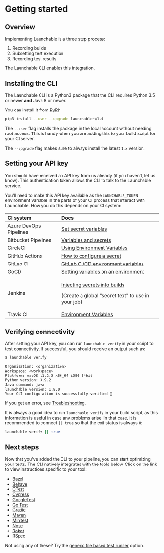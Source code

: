 # Getting started

## Overview

Implementing Launchable is a three step process:

1. Recording builds
2. Subsetting test execution
3. Recording test results

The Launchable CLI enables this integration.

## Installing the CLI

The Launchable CLI is a Python3 package that the CLI requires Python 3.5 or newer **and** Java 8 or newer.

You can install it from [PyPI](https://pypi.org/):

```bash
pip3 install --user --upgrade launchable~=1.0
```

The `--user` flag installs the package in the local account without needing root access. This is handy when you are adding this to your build script for your CI server.

The `--upgrade` flag makes sure to always install the latest `1.x` version.

## Setting your API key

You should have received an API key from us already \(if you haven’t, let us know\). This authentication token allows the CLI to talk to the Launchable service.

You’ll need to make this API key available as the `LAUNCHABLE_TOKEN` environment variable in the parts of your CI process that interact with Launchable. How you do this depends on your CI system:

<table>
  <thead>
    <tr>
      <th style="text-align:left">CI system</th>
      <th style="text-align:left">Docs</th>
    </tr>
  </thead>
  <tbody>
    <tr>
      <td style="text-align:left">Azure DevOps Pipelines</td>
      <td style="text-align:left"><a href="https://docs.microsoft.com/en-us/azure/devops/pipelines/process/variables?view=azure-devops&amp;tabs=yaml%2Cbatch#secret-variables">Set secret variables</a>
      </td>
    </tr>
    <tr>
      <td style="text-align:left">Bitbucket Pipelines</td>
      <td style="text-align:left"><a href="https://support.atlassian.com/bitbucket-cloud/docs/variables-and-secrets/">Variables and secrets</a>
      </td>
    </tr>
    <tr>
      <td style="text-align:left">CircleCI</td>
      <td style="text-align:left"><a href="https://circleci.com/docs/2.0/env-vars/">Using Environment Variables</a>
      </td>
    </tr>
    <tr>
      <td style="text-align:left">GitHub Actions</td>
      <td style="text-align:left"><a href="https://docs.github.com/en/free-pro-team@latest/actions/reference/encrypted-secrets">How to configure a secret</a>
      </td>
    </tr>
    <tr>
      <td style="text-align:left">GitLab CI</td>
      <td style="text-align:left"><a href="https://docs.gitlab.com/ee/ci/variables/">GitLab CI/CD environment variables</a>
      </td>
    </tr>
    <tr>
      <td style="text-align:left">GoCD</td>
      <td style="text-align:left"><a href="https://docs.gocd.org/current/faq/dev_use_current_revision_in_build.html#setting-variables-on-an-environment">Setting variables on an environment</a>
      </td>
    </tr>
    <tr>
      <td style="text-align:left">Jenkins</td>
      <td style="text-align:left">
        <p><a href="https://docs.cloudbees.com/docs/cloudbees-ci/latest/cloud-secure-guide/injecting-secrets">Injecting secrets into builds</a>
        </p>
        <p>(Create a global &quot;secret text&quot; to use in your job)</p>
      </td>
    </tr>
    <tr>
      <td style="text-align:left">Travis CI</td>
      <td style="text-align:left"><a href="https://docs.travis-ci.com/user/environment-variables/">Environment Variables</a>
      </td>
    </tr>
  </tbody>
</table>

## Verifying connectivity

After setting your API key, you can run `launchable verify` in your script to test connectivity. If successful, you should receive an output such as:

```bash
$ launchable verify

Organization: <organization>
Workspace: <workspace>
Platform: macOS-11.2.3-x86_64-i386-64bit
Python version: 3.9.2
Java command: java
launchable version: 1.8.0
Your CLI configuration is successfully verified 🎉
```

If you get an error, see [Troubleshooting](resources/troubleshooting.md).

It is always a good idea to run `launchable verify` in your build script, as this information is useful in case any problems arise. In that case, it is recommended to connect `|| true` so that the exit status is always `0`:

```bash
launchable verify || true
```

## Next steps

Now that you've added the CLI to your pipeline, you can start optimizing your tests. The CLI natively integrates with the tools below. Click on the link to view instructions specific to your tool:

* [Bazel](test-runners/bazel.md)
* [Behave](test-runners/behave.md)
* [CTest](test-runners/ctest.md)
* [Cypress](test-runners/cypress.md)
* [GoogleTest](test-runners/googletest.md)
* [Go Test](test-runners/go-test.md)
* [Gradle](test-runners/gradle.md)
* [Maven](test-runners/maven.md)
* [Minitest](test-runners/minitest.md)
* [Nose](test-runners/nose.md)
* [Robot](test-runners/robot.md)
* [RSpec](test-runners/rspec.md)

Not using any of these? Try the [generic file based test runner](resources/file.md) option.
